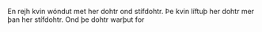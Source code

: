 En rejh kvin wóndut met her dohtr ond stífdohtr. Þe kvin líftuþ her dohtr mer þan her stífdohtr. Ond þe dohtr warþut for
